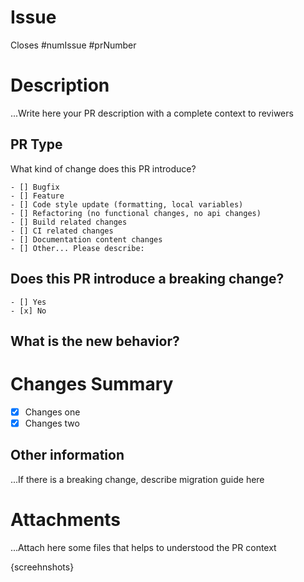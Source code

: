 # Issue

Closes #numIssue #prNumber

# Description

...Write here your PR description with a complete context to reviwers

## PR Type

What kind of change does this PR introduce?

```
- [] Bugfix
- [] Feature
- [] Code style update (formatting, local variables)
- [] Refactoring (no functional changes, no api changes)
- [] Build related changes
- [] CI related changes
- [] Documentation content changes
- [] Other... Please describe:
```

## Does this PR introduce a breaking change?

```
- [] Yes
- [x] No
```

## What is the new behavior?

# Changes Summary

- [x] Changes one
- [x] Changes two

## Other information

...If there is a breaking change, describe migration guide here

# Attachments

...Attach here some files that helps to understood the PR context

{screehnshots}
